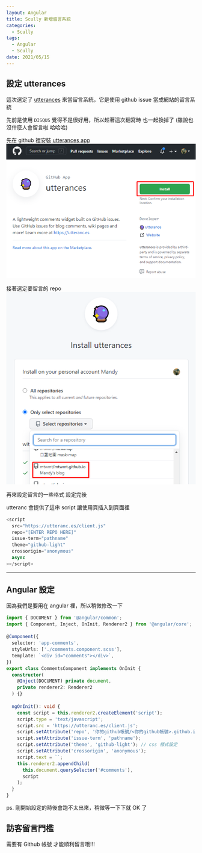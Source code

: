 ```yaml
---
layout: Angular
title: Scully 新增留言系統
categories:
  - Scully
tags:
  - Angular
  - Scully
date: 2021/05/15
---
```


## 設定 utterances

這次選定了 [utterances](https://utteranc.es/) 來當留言系統，它是使用 github
issue 當成網站的留言系統

先前是使用 `DISQUS` 覺得不是很好用，所以趁著這次翻寫時 也一起換掉了 (雖說也沒什麼人會留言啦 哈哈哈)

先在 github 裡安裝 [utterances app](https://github.com/apps/utterances)
<img src="assets/images/angular/scully_comments/001.png"/>

接著選定要留言的 repo <img src="assets/images/angular/scully_comments/002.png"/>

再來設定留言的一些格式 設定完後

utteranc 會提供了這串 script 讓使用頁插入到頁面裡

```js
<script
  src="https://utteranc.es/client.js"
  repo="[ENTER REPO HERE]"
  issue-term="pathname"
  theme="github-light"
  crossorigin="anonymous"
  async
></script>
```

---

## Angular 設定

因為我們是要用在 angular 裡，所以稍微修改一下

```ts
import { DOCUMENT } from '@angular/common';
import { Component, Inject, OnInit, Renderer2 } from '@angular/core';

@Component({
  selector: 'app-comments',
  styleUrls: ['./comments.component.scss'],
  template: `<div id="comments"></div>`,
})
export class CommentsComponent implements OnInit {
  constructor(
    @Inject(DOCUMENT) private document,
    private renderer2: Renderer2
  ) {}

  ngOnInit(): void {
    const script = this.renderer2.createElement('script');
    script.type = 'text/javascript';
    script.src = 'https://utteranc.es/client.js';
    script.setAttribute('repo', '你的github帳號/<你的github帳號>.github.io');
    script.setAttribute('issue-term', 'pathname');
    script.setAttribute('theme', 'github-light'); // css 樣式設定
    script.setAttribute('crossorigin', 'anonymous');
    script.text = ``;
    this.renderer2.appendChild(
      this.document.querySelector('#comments'),
      script
    );
  }
}
```

ps. 剛開始設定的時後會跑不太出來，稍微等一下下就 OK 了

## 訪客留言門檻

需要有 Github 帳號 才能順利留言哦!!!
